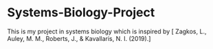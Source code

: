 # Systems-Biology-Project
This is my project in systems biology which is inspired by [ Zagkos, L., Auley, M. M., Roberts, J., &amp; Kavallaris, N. I. (2019).]
